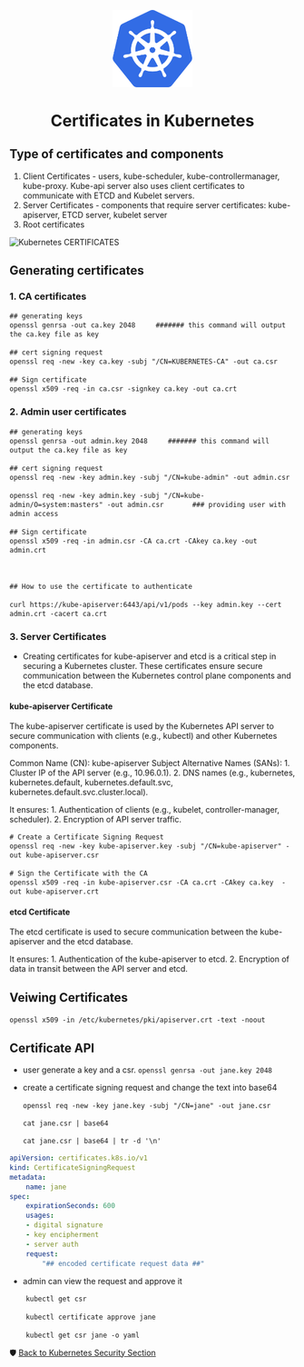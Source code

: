 <p align="center">
  <img src="https://raw.githubusercontent.com/kubernetes/kubernetes/master/logo/logo.svg"
       alt="Kubernetes Logo" width="140">
</p>

<h1 align="center">Certificates in Kubernetes</h1>

## Type of certificates and components

1. Client Certificates - users, kube-scheduler, kube-controllermanager, kube-proxy. Kube-api server also uses client certificates to communicate with ETCD and Kubelet servers.
2. Server Certificates - components that require server certificates: kube-apiserver, ETCD server, kubelet server
3. Root certificates

![Kubernetes CERTIFICATES](/images/image.png)


## Generating certificates

### 1. CA certificates
```
## generating keys
openssl genrsa -out ca.key 2048     ####### this command will output the ca.key file as key

## cert signing request
openssl req -new -key ca.key -subj "/CN=KUBERNETES-CA" -out ca.csr

## Sign certificate
openssl x509 -req -in ca.csr -signkey ca.key -out ca.crt
```

### 2. Admin user certificates
```
## generating keys
openssl genrsa -out admin.key 2048     ####### this command will output the ca.key file as key

## cert signing request
openssl req -new -key admin.key -subj "/CN=kube-admin" -out admin.csr

openssl req -new -key admin.key -subj "/CN=kube-admin/O=system:masters" -out admin.csr       ### providing user with admin access

## Sign certificate
openssl x509 -req -in admin.csr -CA ca.crt -CAkey ca.key -out admin.crt



## How to use the certificate to authenticate

curl https://kube-apiserver:6443/api/v1/pods --key admin.key --cert admin.crt -cacert ca.crt
```

### 3. Server Certificates

- Creating certificates for kube-apiserver and etcd is a critical step in securing a Kubernetes cluster. These certificates ensure secure communication between the Kubernetes control plane components and the etcd database.

#### kube-apiserver Certificate
The kube-apiserver certificate is used by the Kubernetes API server to secure communication with clients (e.g., kubectl) and other Kubernetes components.

Common Name (CN): kube-apiserver
Subject Alternative Names (SANs):
    1. Cluster IP of the API server (e.g., 10.96.0.1).
    2. DNS names (e.g., kubernetes, kubernetes.default, kubernetes.default.svc, kubernetes.default.svc.cluster.local).

It ensures:
    1. Authentication of clients (e.g., kubelet, controller-manager, scheduler).
    2. Encryption of API server traffic.
```
# Create a Certificate Signing Request
openssl req -new -key kube-apiserver.key -subj "/CN=kube-apiserver" -out kube-apiserver.csr

# Sign the Certificate with the CA
openssl x509 -req -in kube-apiserver.csr -CA ca.crt -CAkey ca.key  -out kube-apiserver.crt

```

#### etcd Certificate
The etcd certificate is used to secure communication between the kube-apiserver and the etcd database.

It ensures:
    1. Authentication of the kube-apiserver to etcd.
    2. Encryption of data in transit between the API server and etcd.


## Veiwing Certificates

`openssl x509 -in /etc/kubernetes/pki/apiserver.crt -text -noout`

## Certificate API

- user generate a key and a csr.
    `openssl genrsa -out jane.key 2048`
  
- create a certificate signing request and change the text into base64 

    `openssl req -new -key jane.key -subj "/CN=jane" -out jane.csr`

    `cat jane.csr | base64`

    `cat jane.csr | base64 | tr -d '\n'`

```yaml
apiVersion: certificates.k8s.io/v1
kind: CertificateSigningRequest
metadata:
    name: jane
spec:
    expirationSeconds: 600
    usages:
    - digital signature
    - key encipherment
    - server auth
    request:
        "## encoded certificate request data ##"
```
- admin can view the request and approve it

```
    kubectl get csr

    kubectl certificate approve jane

    kubectl get csr jane -o yaml   
```

🛡️ [Back to Kubernetes Security Section](README.md#Kubeconfig)